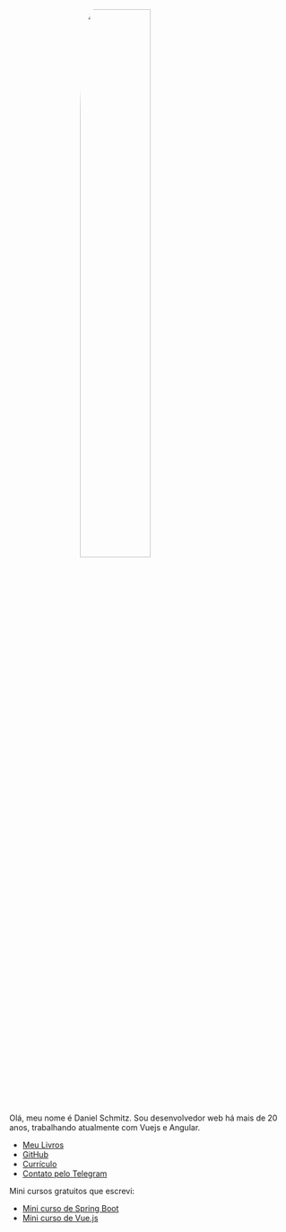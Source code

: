 <img src="https://avatars0.githubusercontent.com/u/1509692?s=460&v=4" width="200px" style="border-radius: 10%;display: block;margin-left: auto;margin-right: auto;width: 50%;"/>

Olá, meu nome é Daniel Schmitz. Sou desenvolvedor web há mais de 20 anos, trabalhando atualmente com Vuejs e Angular. 

* [Meu Livros](http://leanpub.com/u/danielschmitz) 
* [GitHub](https://github.com/danielschmitz) 
* [Currículo](https://www.linkedin.com/in/danielschmitz/) 
* [Contato pelo Telegram](https://t.me/danielschmitz) 

Mini cursos gratuitos que escrevi:

*   [Mini curso de Spring Boot](https://danielschmitz.com.br/curso-spring-boot/)
*   [Mini curso de Vue.js](https://danielschmitz.com.br/curso-vue/)


